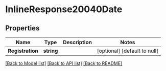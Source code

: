# InlineResponse20040Date

## Properties
Name | Type | Description | Notes
------------ | ------------- | ------------- | -------------
**Registration** | **string** |  | [optional] [default to null]

[[Back to Model list]](../README.md#documentation-for-models) [[Back to API list]](../README.md#documentation-for-api-endpoints) [[Back to README]](../README.md)


